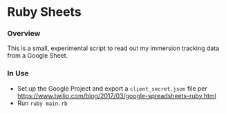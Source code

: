 # Ruby Sheets

### Overview

This is a small, experimental script to read out my immersion tracking data from a Google Sheet.

### In Use

- Set up the Google Project and export a `client_secret.json` file per https://www.twilio.com/blog/2017/03/google-spreadsheets-ruby.html
- Run `ruby main.rb`
